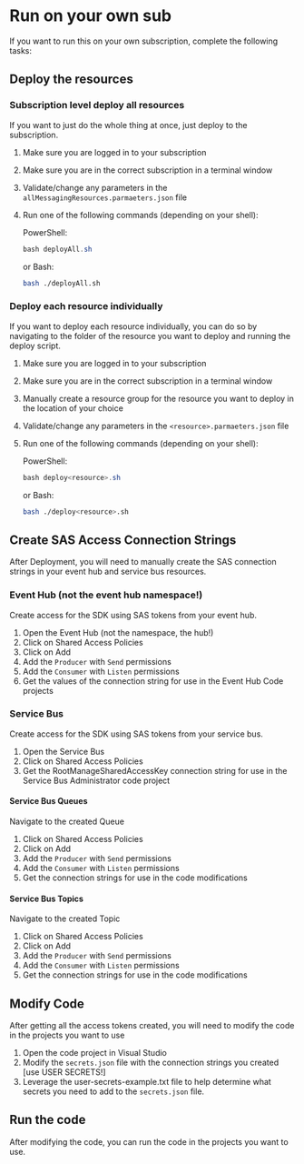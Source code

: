 # Run on your own sub

If you want to run this on your own subscription, complete the following tasks:

## Deploy the resources

### Subscription level deploy all resources

If you want to just do the whole thing at once, just deploy to the subscription.

1. Make sure you are logged in to your subscription
1. Make sure you are in the correct subscription in a terminal window
1. Validate/change any parameters in the `allMessagingResources.parmaeters.json` file
1. Run one of the following commands (depending on your shell):

    PowerShell:  

    ```PowerShell
    bash deployAll.sh
    ```  
  
    or Bash:  
  
    ```Bash
    bash ./deployAll.sh
    ```

### Deploy each resource individually

If you want to deploy each resource individually, you can do so by navigating to the folder of the resource you want to deploy and running the deploy script.

1. Make sure you are logged in to your subscription
1. Make sure you are in the correct subscription in a terminal window
1. Manually create a resource group for the resource you want to deploy in the location of your choice
1. Validate/change any parameters in the `<resource>.parmaeters.json` file
1. Run one of the following commands (depending on your shell):

    PowerShell:  

    ```PowerShell
    bash deploy<resource>.sh
    ```  
  
    or Bash:  
  
    ```Bash
    bash ./deploy<resource>.sh
    ```  
## Create SAS Access Connection Strings

After Deployment, you will need to manually create the SAS connection strings in your event hub and service bus resources.

### Event Hub (not the event hub namespace!)

Create access for the SDK using SAS tokens from your event hub.

1. Open the Event Hub (not the namespace, the hub!)
1. Click on Shared Access Policies
1. Click on Add
1. Add the `Producer` with `Send` permissions
1. Add the `Consumer` with `Listen` permissions
1. Get the values of the connection string for use in the Event Hub Code projects

### Service Bus

Create access for the SDK using SAS tokens from your service bus.

1. Open the Service Bus 
1. Click on Shared Access Policies
1. Get the RootManageSharedAccessKey connection string for use in the Service Bus Administrator code project

#### Service Bus Queues

Navigate to the created Queue  

1. Click on Shared Access Policies
1. Click on Add
1. Add the `Producer` with `Send` permissions
1. Add the `Consumer` with `Listen` permissions
1. Get the connection strings for use in the code modifications

#### Service Bus Topics  

Navigate to the created Topic

1. Click on Shared Access Policies
1. Click on Add
1. Add the `Producer` with `Send` permissions
1. Add the `Consumer` with `Listen` permissions
1. Get the connection strings for use in the code modifications

## Modify Code

After getting all the access tokens created, you will need to modify the code in the projects you want to use

1. Open the code project in Visual Studio
1. Modify the `secrets.json` file with the connection strings you created [use USER SECRETS!]
1. Leverage the user-secrets-example.txt file to help determine what secrets you need to add to the `secrets.json` file. 

## Run the code

After modifying the code, you can run the code in the projects you want to use.